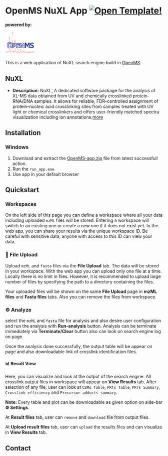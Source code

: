 # OpenMS NuXL App [![Open Template!](https://static.streamlit.io/badges/streamlit_badge_black_white.svg)](https://openms-template.streamlit.app/)
**powered by:**

<img src="assets/OpenMS.png" width=20%>

This is a web application of NuXL search engine build in [OpenMS](https://openms.de/).

## NuXL

- **Description:** NuXL, A dedicated software package for the analysis of XL-MS data obtained from UV and chemically crosslinked protein–RNA/DNA samples. It allows for reliable, FDR-controlled assignment of protein–nucleic acid crosslinking sites from samples treated with UV light or chemical crosslinkers and offers user-friendly matched spectra visualization including ion annotations.[more](https://ssp2022.com/index.php/timetable/event/henning-urlaub/#:~:text=NuXL%20is%20available%20in%20the,spectra%20visualization%20including%20ion%20annotations.)
  
  
## Installation
### Windows
1. Download and extract the [OpenMS-app.zip](https://github.com/Arslan-Siraj/nuxl-app/actions) file from latest successfull action.
2. Run the `run_app.exe`
3. Use app in your default browser
   
## Quickstart 

### Workspaces
On the left side of this page you can define a workspace where all your data including uploaded `mzML` files will be stored. Entering a workspace will switch to an existing one or create a new one if it does not exist yet. In the web app, you can share your results via the unique workspace ID. Be careful with sensitive data, anyone with access to this ID can view your data.

### 📁 File Upload
Upload `mzML` and `fasta` files via the **File Upload** tab. The data will be stored in your workspace. With the web app you can upload only one file at a time.
Locally there is no limit in files. However, it is recommended to upload large number of files by specifying the path to a directory containing the files.

Your uploaded files will be shown on the same **File Upload** page in  **mzML files** and **Fasta files** tabs. Also you can remove the files from workspace.

### ⚙️ Analyze
select the `mzML` and `fasta` file for analysis and also desire user configuration and run the analysis with **Run-analysis** button. Analysis can be terminate immediately via **Terminate/Clear** button also can look on search engine log on page.

Once the analysis done successfully, the output table will be appear on page and also downloadable link of crosslink identification files.

#### 📊 Result View
Here, you can visualize and look at the output of the search engine. All crosslink output files in workspace will appear on **View Results** tab. After selection of any file, user can look at `CSMs Table`, `PRTs Table`, `PRTs Summary`, `Crosslink efficiency` and `Precursor adducts summary`.

**Note:** Every table and plot can be downloadable as given option on side-bar **⚙️ Settings**.

At **Result files** tab, user can  `remove` and `download` file from output files.

At **Upload result files** tab, user can  `upload` the results files and can visualize in **View Results** tab.

## Contact

<br/><br/>





